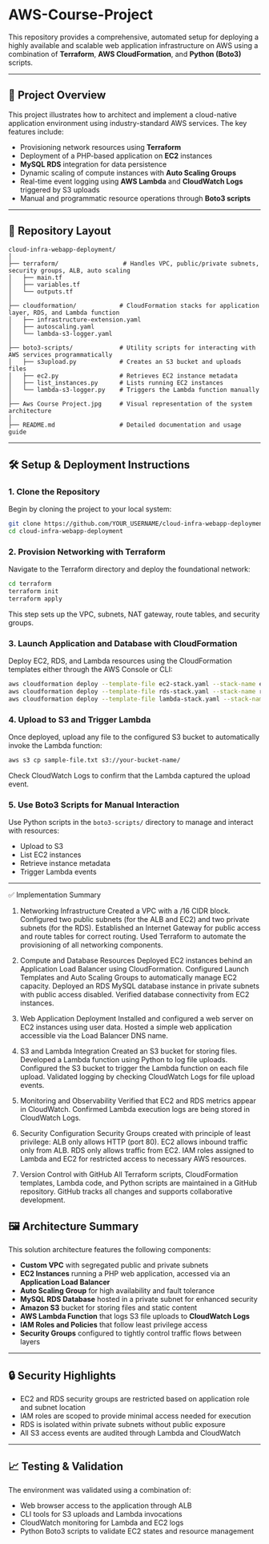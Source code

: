 
# AWS-Course-Project

This repository provides a comprehensive, automated setup for deploying a highly available and scalable web application infrastructure on AWS using a combination of **Terraform**, **AWS CloudFormation**, and **Python (Boto3)** scripts.

---

## 📌 Project Overview

This project illustrates how to architect and implement a cloud-native application environment using industry-standard AWS services. The key features include:

- Provisioning network resources using **Terraform**
- Deployment of a PHP-based application on **EC2** instances
- **MySQL RDS** integration for data persistence
- Dynamic scaling of compute instances with **Auto Scaling Groups**
- Real-time event logging using **AWS Lambda** and **CloudWatch Logs** triggered by S3 uploads
- Manual and programmatic resource operations through **Boto3 scripts**

---

## 📁 Repository Layout

```
cloud-infra-webapp-deployment/
│
├── terraform/                  # Handles VPC, public/private subnets, security groups, ALB, auto scaling
│   ├── main.tf
│   ├── variables.tf
│   └── outputs.tf
│
├── cloudformation/            # CloudFormation stacks for application layer, RDS, and Lambda function
│   ├── infrastructure-extension.yaml
│   ├── autoscaling.yaml
│   └── lambda-s3-logger.yaml
│
├── boto3-scripts/             # Utility scripts for interacting with AWS services programmatically
│   ├── s3upload.py            # Creates an S3 bucket and uploads files
│   ├── ec2.py                 # Retrieves EC2 instance metadata
│   ├── list_instances.py      # Lists running EC2 instances
│   └── lambda-s3-logger.py    # Triggers the Lambda function manually
│
├── Aws Course Project.jpg     # Visual representation of the system architecture
│
├── README.md                  # Detailed documentation and usage guide
```

---

## 🛠️ Setup & Deployment Instructions

### 1. Clone the Repository

Begin by cloning the project to your local system:

```bash
git clone https://github.com/YOUR_USERNAME/cloud-infra-webapp-deployment.git
cd cloud-infra-webapp-deployment
```

### 2. Provision Networking with Terraform

Navigate to the Terraform directory and deploy the foundational network:

```bash
cd terraform
terraform init
terraform apply
```

This step sets up the VPC, subnets, NAT gateway, route tables, and security groups.

### 3. Launch Application and Database with CloudFormation

Deploy EC2, RDS, and Lambda resources using the CloudFormation templates either through the AWS Console or CLI:

```bash
aws cloudformation deploy --template-file ec2-stack.yaml --stack-name ec2-stack --capabilities CAPABILITY_IAM
aws cloudformation deploy --template-file rds-stack.yaml --stack-name rds-stack --capabilities CAPABILITY_IAM
aws cloudformation deploy --template-file lambda-stack.yaml --stack-name lambda-stack --capabilities CAPABILITY_IAM
```

### 4. Upload to S3 and Trigger Lambda

Once deployed, upload any file to the configured S3 bucket to automatically invoke the Lambda function:

```bash
aws s3 cp sample-file.txt s3://your-bucket-name/
```

Check CloudWatch Logs to confirm that the Lambda captured the upload event.

### 5. Use Boto3 Scripts for Manual Interaction

Use Python scripts in the `boto3-scripts/` directory to manage and interact with resources:

- Upload to S3
- List EC2 instances
- Retrieve instance metadata
- Trigger Lambda events

---

✅ Implementation Summary

1. Networking Infrastructure
Created a VPC with a /16 CIDR block.
Configured two public subnets (for the ALB and EC2) and two private subnets (for the RDS).
Established an Internet Gateway for public access and route tables for correct routing.
Used Terraform to automate the provisioning of all networking components.

2. Compute and Database Resources
Deployed EC2 instances behind an Application Load Balancer using CloudFormation.
Configured Launch Templates and Auto Scaling Groups to automatically manage EC2 capacity.
Deployed an RDS MySQL database instance in private subnets with public access disabled.
Verified database connectivity from EC2 instances.

3. Web Application Deployment
Installed and configured a web server on EC2 instances using user data.
Hosted a simple web application accessible via the Load Balancer DNS name.

4. S3 and Lambda Integration
Created an S3 bucket for storing files.
Developed a Lambda function using Python to log file uploads.
Configured the S3 bucket to trigger the Lambda function on each file upload.
Validated logging by checking CloudWatch Logs for file upload events.

5. Monitoring and Observability
Verified that EC2 and RDS metrics appear in CloudWatch.
Confirmed Lambda execution logs are being stored in CloudWatch Logs.

6. Security Configuration
Security Groups created with principle of least privilege:
ALB only allows HTTP (port 80).
EC2 allows inbound traffic only from ALB.
RDS only allows traffic from EC2.
IAM roles assigned to Lambda and EC2 for restricted access to necessary AWS resources.

7. Version Control with GitHub
All Terraform scripts, CloudFormation templates, Lambda code, and Python scripts are maintained in a GitHub repository.
GitHub tracks all changes and supports collaborative development.

## 🖼️ Architecture Summary

This solution architecture features the following components:

- **Custom VPC** with segregated public and private subnets
- **EC2 Instances** running a PHP web application, accessed via an **Application Load Balancer**
- **Auto Scaling Group** for high availability and fault tolerance
- **MySQL RDS Database** hosted in a private subnet for enhanced security
- **Amazon S3** bucket for storing files and static content
- **AWS Lambda Function** that logs S3 file uploads to **CloudWatch Logs**
- **IAM Roles and Policies** that follow least privilege access
- **Security Groups** configured to tightly control traffic flows between layers

---

## 🔒 Security Highlights

- EC2 and RDS security groups are restricted based on application role and subnet location
- IAM roles are scoped to provide minimal access needed for execution
- RDS is isolated within private subnets without public exposure
- All S3 access events are audited through Lambda and CloudWatch

---

## 📈 Testing & Validation

The environment was validated using a combination of:

- Web browser access to the application through ALB
- CLI tools for S3 uploads and Lambda invocations
- CloudWatch monitoring for Lambda and EC2 logs
- Python Boto3 scripts to validate EC2 states and resource management
